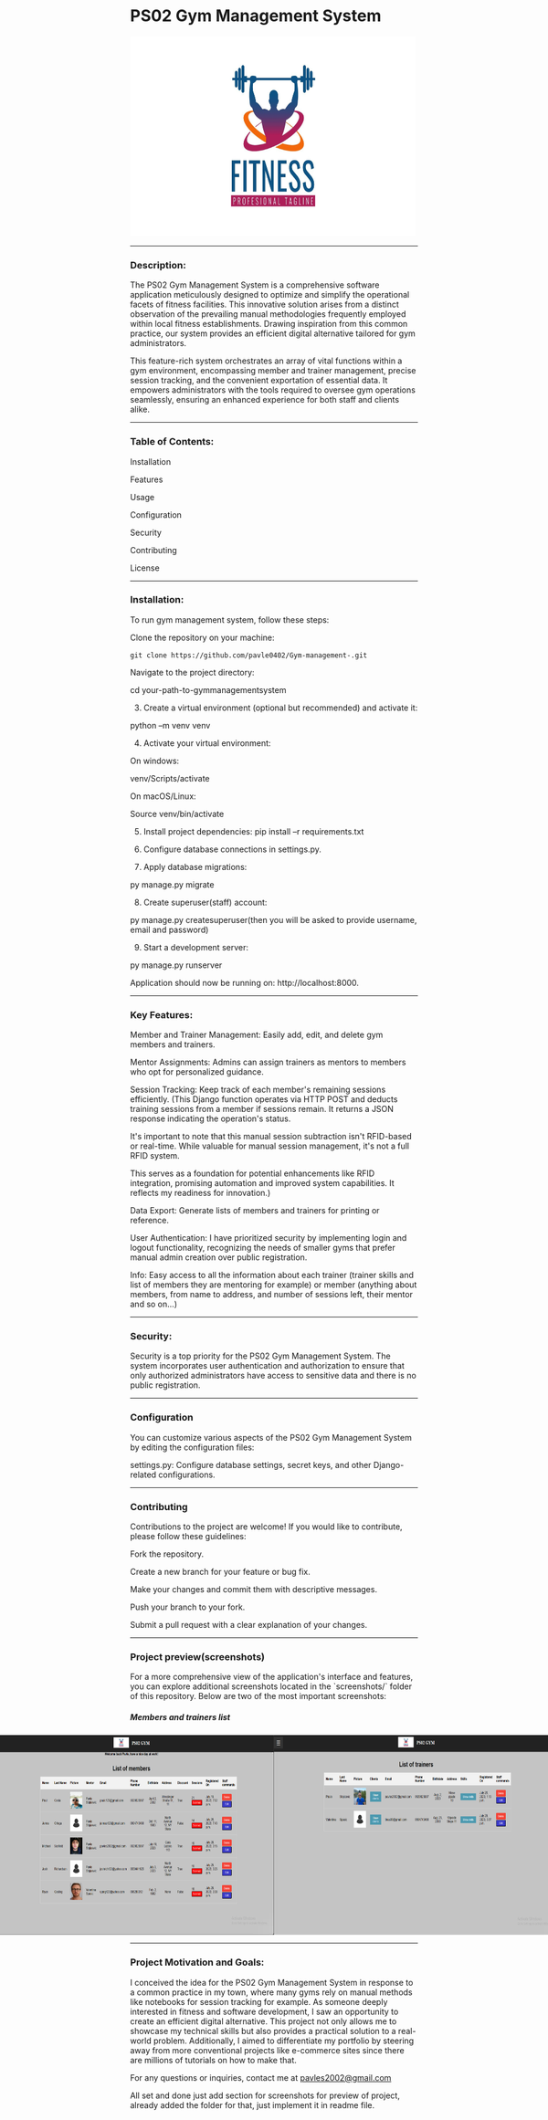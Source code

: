 <h1>PS02 Gym Management System</h1>

<img src="static/gym/img/logo.jpg" width=500 height=350>
 
 ---

<h3>Description:</h3> 

 

The PS02 Gym Management System is a comprehensive software application meticulously designed to optimize and simplify the operational facets of fitness facilities. This innovative solution arises from a distinct observation of the prevailing manual methodologies frequently employed within local fitness establishments. Drawing inspiration from this common practice, our system provides an efficient digital alternative tailored for gym administrators. 

This feature-rich system orchestrates an array of vital functions within a gym environment, encompassing member and trainer management, precise session tracking, and the convenient exportation of essential data. It empowers administrators with the tools required to oversee gym operations seamlessly, ensuring an enhanced experience for both staff and clients alike. 

 

 ---

<h3>Table of Contents:</h3> 

 

Installation 

Features 

Usage 

Configuration 

Security 

Contributing 

License 


 

 

 ---

<h3>Installation:</h3> 

 

To run gym management system, follow these steps: 

 

Clone the repository on your machine: 

 
	git clone https://github.com/pavle0402/Gym-management-.git

 

Navigate to the project directory: 

cd your-path-to-gymmanagementsystem 

 

3. Create a virtual environment (optional but recommended) and activate it: 

python –m venv venv 

 

 

4. Activate your virtual environment: 

On windows: 

venv/Scripts/activate 

 

On macOS/Linux: 

Source venv/bin/activate 

 

5. Install project dependencies: 
	pip install –r requirements.txt 

 

6. Configure database connections in settings.py. 

 

7. Apply database migrations: 

py manage.py migrate 

 

8. Create superuser(staff) account: 

py manage.py createsuperuser(then you will be asked to provide 	username, email and password)  

9. Start a development server: 

py manage.py runserver 

 

Application should now be running on: http://localhost:8000. 

 

 
---
<h3>Key Features:</h3> 

Member and Trainer Management: Easily add, edit, and delete gym members and trainers. 

Mentor Assignments: Admins can assign trainers as mentors to members who opt for personalized guidance. 

Session Tracking: Keep track of each member's remaining sessions efficiently. (This Django function operates via HTTP POST and deducts training sessions from a member if sessions remain. It returns a JSON response indicating the operation's status. 

It's important to note that this manual session subtraction isn't RFID-based or real-time. While valuable for manual session management, it's not a full RFID system. 

This serves as a foundation for potential enhancements like RFID integration, promising automation and improved system capabilities. It reflects my readiness for innovation.) 

Data Export: Generate lists of members and trainers for printing or reference. 

User Authentication: I have prioritized security by implementing login and logout functionality, recognizing the needs of smaller gyms that prefer manual admin creation over public registration. 

Info: Easy access to all the information about each trainer (trainer skills and list of members they are mentoring for example) or member (anything about members, from name to address, and number of sessions left, their mentor and so on...) 

 
 
 
 

 
 ---

<h3>Security:</h3> 

 

Security is a top priority for the PS02 Gym Management System. The system incorporates user authentication and authorization to ensure that only authorized administrators have access to sensitive data and there is no public registration. 

 

 
 ---

<h3>Configuration</h3> 

You can customize various aspects of the PS02 Gym Management System by editing the configuration files: 

settings.py: Configure database settings, secret keys, and other Django-related configurations. 

 

  ---


<h3>Contributing</h3> 

Contributions to the project are welcome! If you would like to contribute, please follow these guidelines: 

Fork the repository. 

Create a new branch for your feature or bug fix. 

Make your changes and commit them with descriptive messages. 

Push your branch to your fork. 

Submit a pull request with a clear explanation of your changes. 

 
 ---
<h3>Project preview(screenshots)</h3>
For a more comprehensive view of the application's interface and features, you can explore additional screenshots located in the `screenshots/` folder of this repository.
Below are two of the most important screenshots:
<h5>Members and trainers list</h5>
<div style="display: flex; justify-content: center; align-items: center;">
  <img src="psgym screenshots/memberslist.png" width="500" height="350" />
  <img src="psgym screenshots/trainerslist.png" width="500" height="350" />
</div>



 
 ---

<h3>Project Motivation and Goals:</h3> 

I conceived the idea for the PS02 Gym Management System in response to a common practice in my town, where many gyms rely on manual methods like notebooks for session tracking for example. As someone deeply interested in fitness and software development, I saw an opportunity to create an efficient digital alternative. This project not only allows me to showcase my technical skills but also provides a practical solution to a real-world problem. Additionally, I aimed to differentiate my portfolio by steering away from more conventional projects like e-commerce sites since there are millions of tutorials on how to make that. 

 

 

For any questions or inquiries, contact me at pavles2002@gmail.com 

 

 

 

All set and done just add section for screenshots for preview of project, already added the folder for that, just implement it in readme file. 

